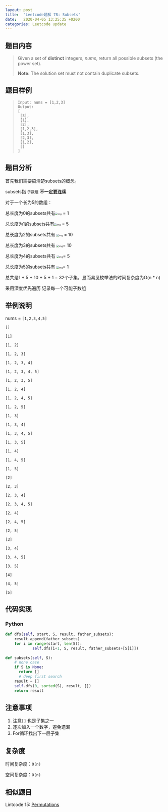 ```yaml
---
layout: post
title:  "Leetcode题解 78: Subsets"
date:   2020-04-05 13:25:35 +0200
categories: Leetcode update
---
```

## 题目内容

>Given a set of **distinct** integers, *nums*, return all possible subsets (the power set).
>
>**Note:** The solution set must not contain duplicate subsets.



## 题目样例

>```
>Input: nums = [1,2,3]
>Output:
>[
>  [3],
>  [1],
>  [2],
>  [1,2,3],
>  [1,3],
>  [2,3],
>  [1,2],
>  []
>]
>```



##  题目分析

首先我们需要搞清楚subsets的概念。

subsets指 `子数组` **不一定要连续**

对于一个长为5的数组：

总长度为0的subsets共有<img src="https://lh3.googleusercontent.com/Pe3hsPRk6Cz8JfpyIbTPuMmgdSFjull0Hndavw-n6FYmdqdTUM6I3gNAUJy-dgjNFkM9xNcp6_taxaacC891HIrXomhBGpT2nX4yB2gropxq8LqekG4gm_A7bm0jChowGHIxRhzD" alt="img" style="zoom:50%;" /> = 1

总长度为1的subsets共有<img src="https://lh3.googleusercontent.com/ChZ81zRO-9S9E0dtoDw7FQ3vqqozNzvrRnQOWXuQSYwsi_5xh9EM8oCWUBoL_w1fiwIOQbxqpwh2QP2T49mwhP0WBHFtH1fznbewj4NZbZZzJPMn-gAEQ8lyzhdYY3PuehdVVNvg" alt="img" style="zoom:50%;" /> = 5

总长度为2的subsets共有 <img src="https://lh6.googleusercontent.com/h7NYXwLZVOdWCiLPByHxdajFEO9c_6W8Bk-Mfbm9CEE6_WeLxL1tPvWxX0UYBbGB2l97FUv60D2zJLUspCJkuTOMtxR_C7EGxxLHNiXTq3UrXj3mpFczkKJ-tyLxVNrnnAGjmcy0" alt="img" style="zoom:50%;" /> = 10

总长度为3的subsets共有 <img src="https://lh6.googleusercontent.com/Q-DP3VRwXvyHhI0uMkLKhraKeHxpaIBhqUIcL9adWBW7DctKqXyXDsaCeIxVjdI1WOHqsGrsnNPA7FjiiXbZ5RNdjV_8a7fIh1BU0z4p53a7MJOFBf6e2_CfuxlNVuFrPkFbr5R7" alt="img" style="zoom:50%;" />= 10

总长度为4的subsets共有 <img src="https://lh5.googleusercontent.com/JWz_IL5NisRD0m6GFrK5Jfk0wsYgcb5QjHt-gXKheymjXFmeEezQe-EE53-laPFqR2aOpMFx-PYc4i2GwMPRxcTZXe5_3L9evQQD0KoSLBIf8pAi8S65q5SHk3cjaGTWorykjFsD" alt="img" style="zoom:50%;" />= 5

总长度为5的subsets共有 <img src="https://lh5.googleusercontent.com/6fZWqWFH0ZrjWUgCvtw8X4Qq5goN1EDv_TR0O3Vma0SrhVxhHLFGmoOnMMlHR5ftraXXJndoNirCMntznuKF_pMQSuEwU3dkXTMfKZVhEsff4qIWYxBp019Ub9JbiwkcSkYDFu4d" alt="img" style="zoom:50%;" />= 1

总共是1 + 5 + 10 + 5 + 1 = 32个子集，显而易见枚举法的时间复杂度为O(n * n)



采用深度优先遍历 记录每一个可能子数组



##  举例说明

nums = `[1,2,3,4,5]`

`[]`

`[1]`

`[1, 2]`

`[1, 2, 3]`

`[1, 2, 3, 4]`

`[1, 2, 3, 4, 5]`

`[1, 2, 3, 5]`

`[1, 2, 4]`

`[1, 2, 4, 5]`

`[1, 2, 5]`

`[1, 3]`

`[1, 3, 4]`

`[1, 3, 4, 5]`

`[1, 3, 5]`

`[1, 4]`

`[1, 4, 5]`

`[1, 5]`

`[2]`

`[2, 3]`

`[2, 3, 4]`

`[2, 3, 4, 5]`

`[2, 4]`

`[2, 4, 5]`

`[2, 5]`

`[3]`

`[3, 4]`

`[3, 4, 5]`

`[3, 5]`

`[4]`

`[4, 5]`

`[5]`




## 代码实现

### Python

```python
def dfs(self, start, S, result, father_subsets):
  	result.append(father_subsets)
  	for i in range(start, len(S)):
    		self.dfs(i+1, S, result, father_subsets+[S[i]])
    
def subsets(self, S):
    # none case
    if S is None:
      return []
      # deep first search
    result = []
    self.dfs(0, sorted(S), result, [])
    return result
```

## 注意事项

1.  注意`[]` 也是子集之一
2.  逐次加入一个数字，避免遗漏
3.  For循环找出下一层子集

## 复杂度

时间复杂度：`O(n)`

空间复杂度：`O(n)`

## 相似题目

Lintcode 15:  [Permutations](https://www.lintcode.com/problem/permutations/description)
